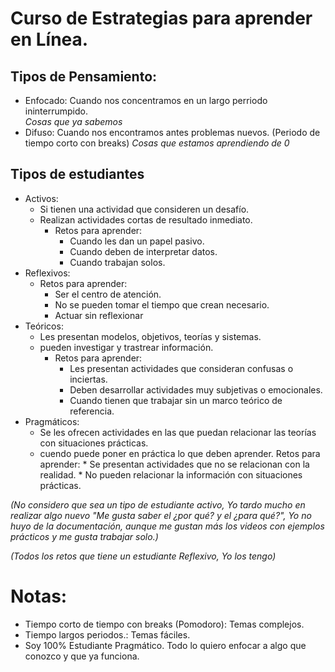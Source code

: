 # Curso de Estrategias para aprender en Línea.

## Tipos de Pensamiento:
- Enfocado: Cuando nos concentramos en un largo perriodo ininterrumpido.  
*Cosas que ya sabemos*
- Difuso: Cuando nos encontramos antes problemas nuevos. (Periodo de tiempo corto con breaks)
*Cosas que estamos aprendiendo de 0*

## Tipos de estudiantes
- Activos: 
    * Si tienen una actividad que consideren un desafío.
    * Realizan actividades cortas de resultado inmediato.
        * Retos para aprender:
            * Cuando les dan un papel pasivo.
            * Cuando deben de interpretar datos.
            * Cuando trabajan solos.
- Reflexivos:
    * Retos para aprender:
        * Ser el centro de atención.
        * No se pueden tomar el tiempo que crean necesario.
        * Actuar sin reflexionar
- Teóricos:
    * Les presentan modelos, objetivos, teorías y sistemas.
    * pueden investigar y trastrear información.
        * Retos para aprender:
            * Les presentan actividades que consideran confusas o inciertas.
            * Deben desarrollar actividades muy subjetivas o emocionales.
            * Cuando tienen que trabajar sin un marco teórico de referencia.
- Pragmáticos: 
    * Se les ofrecen actividades en las que puedan relacionar las teorías con situaciones prácticas.
    *  cuendo puede poner en práctica lo que deben aprender.
        Retos para aprender:
            * Se presentan actividades que no se relacionan con la realidad.
            * No pueden relacionar la información con situaciones prácticas.


*(No considero que sea un tipo de estudiante activo, Yo tardo mucho en realizar algo nuevo "Me gusta saber el ¿por qué? y el ¿para qué?", Yo no huyo de la documentación, aunque me gustan más los videos con ejemplos prácticos y me gusta trabajar solo.)*

*(Todos los retos que tiene un estudiante Reflexivo, Yo los tengo)*


# Notas:
* Tiempo corto de tiempo con breaks (Pomodoro): Temas complejos.
* Tiempo largos periodos.: Temas fáciles.
* Soy 100% Estudiante Pragmático. Todo lo quiero enfocar a algo que conozco y que ya funciona.

